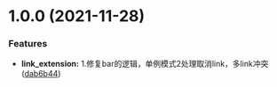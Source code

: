 # 1.0.0 (2021-11-28)


### Features

* **link_extension:** 1.修复bar的逻辑，单例模式2处理取消link，多link冲突 ([dab6b44](https://github.com/www159/editor/commit/dab6b445ee96c35b94a8dae0cc96e207fa7c441c))



